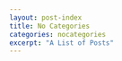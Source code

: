 ```yaml
---
layout: post-index
title: No Categories
categories: nocategories
excerpt: "A List of Posts"
---
```

